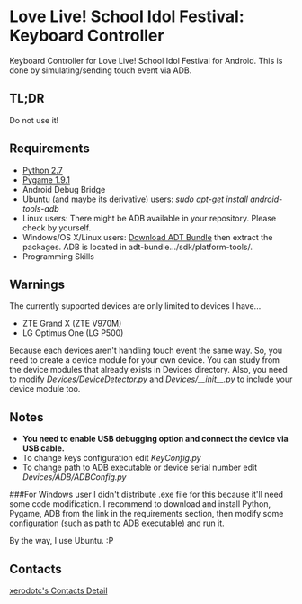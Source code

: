 Love Live! School Idol Festival: Keyboard Controller
====================================================

Keyboard Controller for Love Live! School Idol Festival for Android.
This is done by simulating/sending touch event via ADB.

TL;DR
-----
Do not use it!

Requirements
------------
* [Python 2.7](https://www.python.org/)
* [Pygame 1.9.1](http://www.pygame.org/)
* Android Debug Bridge
 * Ubuntu (and maybe its derivative) users: *sudo apt-get install android-tools-adb*
 * Linux users: There might be ADB available in your repository. Please check by yourself.
 * Windows/OS X/Linux users: [Download ADT Bundle](http://developer.android.com/sdk/index.html) then extract the packages. ADB is located in adt-bundle.../sdk/platform-tools/.
* Programming Skills 

Warnings
--------
The currently supported devices are only limited to devices I have...

* ZTE Grand X (ZTE V970M)
* LG Optimus One (LG P500)

Because each devices aren't handling touch event the same way.
So, you need to create a device module for your own device.
You can study from the device modules that already exists in Devices directory.
Also, you need to modify *Devices/DeviceDetector.py* and *Devices/\_\_init\_\_.py* to include your device module too.

Notes
-----
* **You need to enable USB debugging option and connect the device via USB cable.**
* To change keys configuration edit *KeyConfig.py*
* To change path to ADB executable or device serial number edit *Devices/ADB/ADBConfig.py*

###For Windows user
I didn't distribute .exe file for this because it'll need some code modification.
I recommend to download and install Python, Pygame, ADB from the link in the requirements section, then modify some configuration (such as path to ADB executable) and run it.

By the way, I use Ubuntu. :P

Contacts
--------
[xerodotc's Contacts Detail](http://xerodotc.wordpress.com/contacts/)
